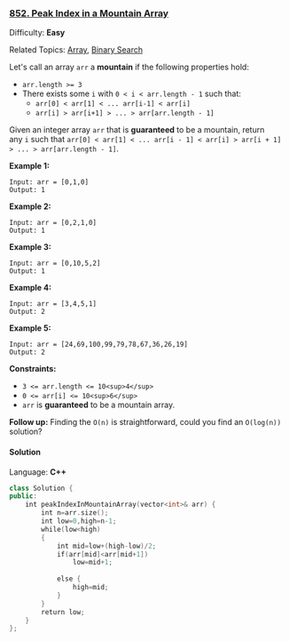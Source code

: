 ### [852\. Peak Index in a Mountain Array](https://leetcode.com/problems/peak-index-in-a-mountain-array/)

Difficulty: **Easy**  

Related Topics: [Array](https://leetcode.com/tag/array/), [Binary Search](https://leetcode.com/tag/binary-search/)


Let's call an array `arr` a **mountain** if the following properties hold:

*   `arr.length >= 3`
*   There exists some `i` with `0 < i < arr.length - 1` such that:
    *   `arr[0] < arr[1] < ... arr[i-1] < arr[i]`
    *   `arr[i] > arr[i+1] > ... > arr[arr.length - 1]`

Given an integer array `arr` that is **guaranteed** to be a mountain, return any `i` such that `arr[0] < arr[1] < ... arr[i - 1] < arr[i] > arr[i + 1] > ... > arr[arr.length - 1]`.

**Example 1:**

```
Input: arr = [0,1,0]
Output: 1
```

**Example 2:**

```
Input: arr = [0,2,1,0]
Output: 1
```

**Example 3:**

```
Input: arr = [0,10,5,2]
Output: 1
```

**Example 4:**

```
Input: arr = [3,4,5,1]
Output: 2
```

**Example 5:**

```
Input: arr = [24,69,100,99,79,78,67,36,26,19]
Output: 2
```

**Constraints:**

*   `3 <= arr.length <= 10<sup>4</sup>`
*   `0 <= arr[i] <= 10<sup>6</sup>`
*   `arr` is **guaranteed** to be a mountain array.

**Follow up:** Finding the `O(n)` is straightforward, could you find an `O(log(n))` solution?

#### Solution

Language: **C++**

```c++
class Solution {
public:
    int peakIndexInMountainArray(vector<int>& arr) {
        int n=arr.size();
        int low=0,high=n-1;
        while(low<high)
        {
            int mid=low+(high-low)/2;
            if(arr[mid]<arr[mid+1])
                low=mid+1;
            
            else {
                high=mid;
            }
        }
        return low;
    }
};
```
